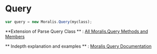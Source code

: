 # Query

``` js
var query = new Moralis.Query(myclass);
```
**Extension of Parse Query Class ** :  [All Moralis.Query Methods and Members ](https://parseplatform.org/Parse-SDK-JS/api/master/Parse.Query.html)

** Indepth explanation and examples ** : [Moralis Query Documentation](https://docs.moralis.io/moralis-dapp/database/queries)
